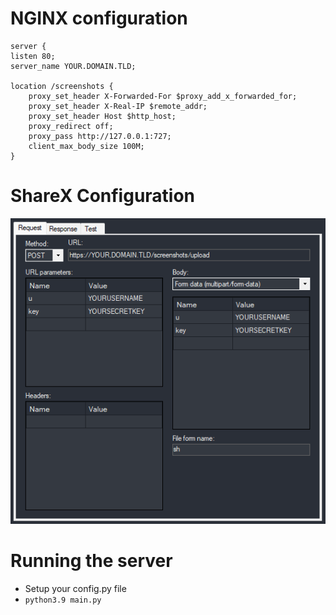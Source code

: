 # NGINX configuration
```nginx
server {
listen 80;
server_name YOUR.DOMAIN.TLD;

location /screenshots {
    proxy_set_header X-Forwarded-For $proxy_add_x_forwarded_for;
    proxy_set_header X-Real-IP $remote_addr;
    proxy_set_header Host $http_host;
    proxy_redirect off;
    proxy_pass http://127.0.0.1:727;
    client_max_body_size 100M;
}
```
# ShareX Configuration
<img src="https://github.com/Airiuwu/ShareX-Uploader/blob/main/assets/unknown.png?raw=true"/>

# Running the server
* Setup your config.py file
* `python3.9 main.py`
